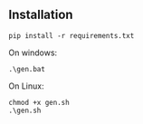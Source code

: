 ## Installation
````
pip install -r requirements.txt
````
On windows:
````
.\gen.bat
````
On Linux:
````
chmod +x gen.sh
.\gen.sh
````